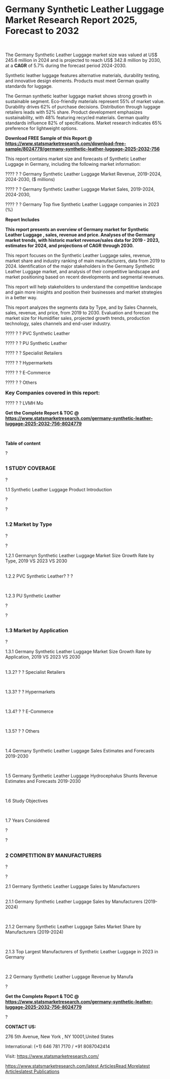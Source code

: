 <h1>Germany Synthetic Leather Luggage Market Research Report 2025, Forecast to 2032</h1><br/><p>The Germany Synthetic Leather Luggage market size was valued at US$ 245.6 million in 2024 and is projected to reach US$ 342.8 million by 2030, at a <strong>CAGR</strong> of 5.7% during the forecast period 2024-2030.</p>
 
 
 
 <p>Synthetic leather luggage features alternative materials, durability testing, and innovative design elements. Products must meet German quality standards for luggage.</p>
 
 
 
 <p>The German synthetic leather luggage market shows strong growth in sustainable segment. Eco-friendly materials represent 55% of market value. Durability drives 62% of purchase decisions. Distribution through luggage retailers leads with 52% share. Product development emphasizes sustainability, with 48% featuring recycled materials. German quality standards influence 82% of specifications. Market research indicates 65% preference for lightweight options.</p>
 
 
 
 <p><strong>Download FREE Sample of this Report @ <a href="https://www.statsmarketresearch.com/download-free-sample/8024779/germany-synthetic-leather-luggage-2025-2032-756">https://www.statsmarketresearch.com/download-free-sample/8024779/germany-synthetic-leather-luggage-2025-2032-756</a></strong></p>
 
 
 
 <p>This report contains market size and forecasts of Synthetic Leather Luggage in Germany, including the following market information:</p>
 
 
 
 <p>???? ? ? Germany Synthetic Leather Luggage Market Revenue, 2019-2024, 2024-2030, ($ millions)</p>
 
 
 
 <p>???? ? ? Germany Synthetic Leather Luggage Market Sales, 2019-2024, 2024-2030,</p>
 
 
 
 <p>???? ? ? Germany Top five Synthetic Leather Luggage companies in 2023 (%)</p>
 
 
 
 <p><strong>Report Includes</strong></p>
 
 
 
 <p><strong>This report presents an overview of Germany market for Synthetic Leather Luggage , sales, revenue and price. Analyses of the Germany market trends, with historic market revenue/sales data for 2019 - 2023, estimates for 2024, and projections of <strong>CAGR</strong> through 2030.</strong></p>
 
 
 
 <p>This report focuses on the Synthetic Leather Luggage sales, revenue, market share and industry ranking of main manufacturers, data from 2019 to 2024. Identification of the major stakeholders in the Germany Synthetic Leather Luggage market, and analysis of their competitive landscape and market positioning based on recent developments and segmental revenues.</p>
 
 
 
 <p>This report will help stakeholders to understand the competitive landscape and gain more insights and position their businesses and market strategies in a better way.</p>
 
 
 
 <p>This report analyzes the segments data by Type, and by Sales Channels, sales, revenue, and price, from 2019 to 2030. Evaluation and forecast the market size for Humidifier sales, projected growth trends, production technology, sales channels and end-user industry.</p>
 
 
 
 <p>???? ? ? PVC Synthetic Leather</p>
 
 
 
 <p>???? ? ? PU Synthetic Leather</p>
 
 
 
 <p>???? ? ? Specialist Retailers</p>
 
 
 
 <p>???? ? ? Hypermarkets</p>
 
 
 
 <p>???? ? ? E-Commerce</p>
 
 
 
 <p>???? ? ? Others</p>
 
 
 
 <p><span style="font-size:16px"><strong>Key Companies covered in this report:</strong></span></p>
 
 
 
 <p>???? ? ? LVMH Mo</p>
 
 
 
 <div><b>Get the Complete Report & TOC @ <a href="https://www.statsmarketresearch.com/germany-synthetic-leather-luggage-2025-2032-756-8024779">https://www.statsmarketresearch.com/germany-synthetic-leather-luggage-2025-2032-756-8024779</a></b></div>
 
 
 
 <p><br />
 
 <b>Table of content</b></p>
 
 
 
 <p>? </p>
 
 
 
 <h2><span style="font-size:16px"><strong>1 STUDY COVERAGE</strong></span></h2>
 
 
 
 <p>? </p>
 
 
 
 <p>1.1 Synthetic Leather Luggage Product Introduction</p>
 
 
 
 <p>? </p>
 
 
 
 <p>? </p>
 
 
 
 <h2><span style="font-size:16px"><strong>1.2 Market by Type</strong></span></h2>
 
 
 
 <p>? </p>
 
 
 
 <p>? </p>
 
 
 
 <p>1.2.1 Germanyn Synthetic Leather Luggage Market Size Growth Rate by Type, 2019 VS 2023 VS 2030<br />
 
 <br />
 
 1.2.2 PVC Synthetic Leather? ? ? <br />
 
 <br />
 
 1.2.3 PU Synthetic Leather<br />
 
 ? </p>
 
 
 
 <p>? </p>
 
 
 
 <h2><span style="font-size:16px"><strong>1.3 Market by Application</strong></span></h2>
 
 
 
 <p>? </p>
 
 
 
 <p>1.3.1 Germany Synthetic Leather Luggage Market Size Growth Rate by Application, 2019 VS 2023 VS 2030<br />
 
 <br />
 
 1.3.2? ? ? Specialist Retailers<br />
 
 <br />
 
 1.3.3? ? ? Hypermarkets<br />
 
 <br />
 
 1.3.4? ? ? E-Commerce<br />
 
 <br />
 
 1.3.5? ? ? Others<br />
 
 <br />
 
 1.4 Germany Synthetic Leather Luggage Sales Estimates and Forecasts 2019-2030<br />
 
 <br />
 
 1.5 Germany Synthetic Leather Luggage Hydrocephalus Shunts Revenue Estimates and Forecasts 2019-2030<br />
 
 <br />
 
 1.6 Study Objectives<br />
 
 <br />
 
 1.7 Years Considered</p>
 
 
 
 <p>? </p>
 
 
 
 <p>? </p>
 
 
 
 <h2><span style="font-size:16px"><strong>2 COMPETITION BY MANUFACTURERS</strong></span></h2>
 
 
 
 <p>? </p>
 
 
 
 <p>? </p>
 
 
 
 <p>2.1 Germany Synthetic Leather Luggage Sales by Manufacturers<br />
 
 <br />
 
 2.1.1 Germany Synthetic Leather Luggage Sales by Manufacturers (2019-2024)<br />
 
 <br />
 
 2.1.2 Germany Synthetic Leather Luggage Sales Market Share by Manufacturers (2019-2024)<br />
 
 <br />
 
 2.1.3 Top Largest Manufacturers of Synthetic Leather Luggage in 2023 in Germany<br />
 
 <br />
 
 2.2 Germany Synthetic Leather Luggage Revenue by Manufa</p>
 
 
 
 <p>? </p>
 
 
 
 <div><b>Get the Complete Report & TOC @ <a href="https://www.statsmarketresearch.com/germany-synthetic-leather-luggage-2025-2032-756-8024779">https://www.statsmarketresearch.com/germany-synthetic-leather-luggage-2025-2032-756-8024779</a></b></div>
 
 
 
 <p>? </p>
 
 
 
 <p><b>CONTACT US:</b><br />
 
 276 5th Avenue, New York , NY 10001,United States<br />
 
 International: (+1) 646 781 7170 / +91 8087042414<br />
 
 Visit: <a href="https://www.statsmarketresearch.com/">https://www.statsmarketresearch.com/</a><br />
 
 <a href="https://gyeongbokgung.com">https://www.statsmarketresearch.com/</a><a href="https://hallyeomaritime.com">latest Articles</a><a href="https://jingwansa.com">Read More</a><a href="https://nguoiviet.jp/">latest Articles</a><a href="https://www.intelmarketresearch.com/">latest Publications</a></p>